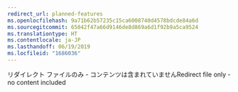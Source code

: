 ```yaml
---
redirect_url: planned-features
ms.openlocfilehash: 9a71b62b57235c15ca6008740d4578bdcde84a6d
ms.sourcegitcommit: 65042f47a66d9146de8d869a6d1f92b9a5ca9524
ms.translationtype: HT
ms.contentlocale: ja-JP
ms.lasthandoff: 06/19/2019
ms.locfileid: "1686036"
---
```

<span data-ttu-id="4e27c-101">リダイレクト ファイルのみ - コンテンツは含まれていません</span><span class="sxs-lookup"><span data-stu-id="4e27c-101">Redirect file only - no content included</span></span>